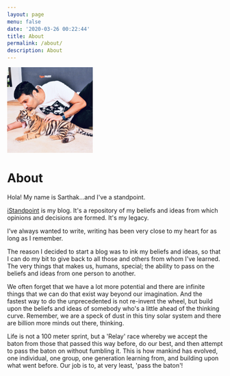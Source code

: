 ```yaml
---
layout: page
menu: false
date: '2020-03-26 00:22:44'
title: About
permalink: /about/
description: About
---
```

<img class="img-rounded" src="/assets/images/6.JPG" alt="Sarthak Garg" width="200">

# About

Hola! My name is Sarthak...and I've a standpoint. 

[iStandpoint](https://sarthakgarg.com) is my blog. It's a repository of my beliefs and ideas from which opinions and decisions are formed. It's my legacy.

I’ve always wanted to write, writing has been very close to my heart for as long as I remember. 

The reason I decided to start a blog was to ink my beliefs and ideas, so that I can do my bit to give back to all those and others from whom I've learned. The very things that makes us, humans, special; the ability to pass on the beliefs and ideas from one person to another.

We often forget that we have a lot more potential and there are infinite things that we can do that exist way beyond our imagination. And the fastest way to do the unprecedented is not re-invent the wheel, but build upon the beliefs and ideas of somebody who's a little ahead of the thinking curve. Remember, we are a speck of dust in this tiny solar system and there are billion more minds out there, thinking. 

Life is not a 100 meter sprint, but a 'Relay' race whereby we accept the baton from those that passed this way before, do our best, and then attempt to pass the baton on without fumbling it. This is how mankind has evolved, one individual, one group, one generation learning from, and building upon what went before. Our job is to, at very least, 'pass the baton'!


